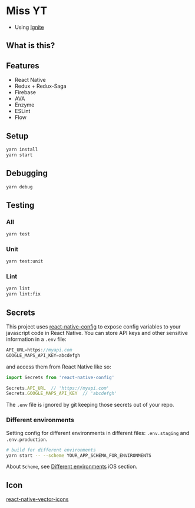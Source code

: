 
# Miss YT

* Using [Ignite](https://github.com/infinitered/ignite)

## What is this?



## Features

- React Native
- Redux + Redux-Saga
- Firebase
- AVA
- Enzyme
- ESLint
- Flow

## Setup

```sh
yarn install
yarn start
```

## Debugging

```sh
yarn debug
```

## Testing

### All

```sh
yarn test
```

### Unit

```sh
yarn test:unit
```

### Lint

```sh
yarn lint
yarn lint:fix
```

## Secrets

This project uses [react-native-config](https://github.com/luggit/react-native-config) to expose config variables to your javascript code in React Native. You can store API keys
and other sensitive information in a `.env` file:

```JavaScript
API_URL=https://myapi.com
GOOGLE_MAPS_API_KEY=abcdefgh
```

and access them from React Native like so:

```JavaScript
import Secrets from 'react-native-config'

Secrets.API_URL  // 'https://myapi.com'
Secrets.GOOGLE_MAPS_API_KEY  // 'abcdefgh'
```

The `.env` file is ignored by git keeping those secrets out of your repo.

### Different environments

Setting config for different environments in different files: `.env.staging` and `.env.production`.

```sh
# build for different environments
yarn start -- --scheme YOUR_APP_SCHEMA_FOR_ENVIRONMENTS
```

About `Scheme`, see [Different environments](https://github.com/luggit/react-native-config#different-environments) iOS section.

## Icon

[react-native-vector-icons](https://github.com/oblador/react-native-vector-icons)
